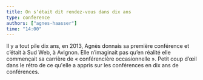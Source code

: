 ```yaml
---
title: On sʼétait dit rendez-vous dans dix ans
type: conference
authors: ["agnes-haasser"]
time: "14:00"
---
```


Il y a tout pile dix ans, en 2013, Agnès donnais sa première conférence et c’était à Sud Web, à Avignon. Elle n’imaginait pas qu’en réalité elle commençait sa carrière de « conférencière occasionnelle ». Petit coup d’œil dans le rétro de ce qu'elle a appris sur les conférences en dix ans de conférences.
